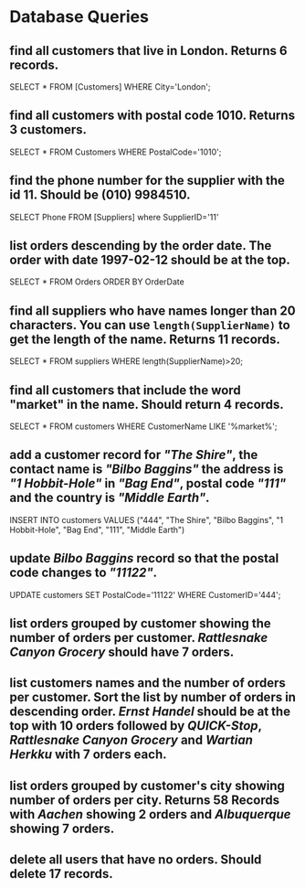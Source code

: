 # Database Queries

## find all customers that live in London. Returns 6 records.
SELECT * FROM [Customers] WHERE City='London';

## find all customers with postal code 1010. Returns 3 customers.
SELECT * FROM Customers WHERE PostalCode='1010';

## find the phone number for the supplier with the id 11. Should be (010) 9984510.
SELECT Phone FROM [Suppliers] where SupplierID='11'

## list orders descending by the order date. The order with date 1997-02-12 should be at the top.
SELECT * FROM Orders ORDER BY OrderDate

## find all suppliers who have names longer than 20 characters. You can use `length(SupplierName)` to get the length of the name. Returns 11 records.
SELECT * FROM suppliers WHERE length(SupplierName)>20;

## find all customers that include the word "market" in the name. Should return 4 records.
SELECT * FROM customers WHERE CustomerName LIKE '%market%';

## add a customer record for _"The Shire"_, the contact name is _"Bilbo Baggins"_ the address is _"1 Hobbit-Hole"_ in _"Bag End"_, postal code _"111"_ and the country is _"Middle Earth"_.
INSERT INTO customers VALUES ("444", "The Shire", "Bilbo Baggins", "1 Hobbit-Hole", "Bag End", "111", "Middle Earth")

## update _Bilbo Baggins_ record so that the postal code changes to _"11122"_.
UPDATE customers SET PostalCode='11122' WHERE CustomerID='444';

## list orders grouped by customer showing the number of orders per customer. _Rattlesnake Canyon Grocery_ should have 7 orders.

## list customers names and the number of orders per customer. Sort the list by number of orders in descending order. _Ernst Handel_ should be at the top with 10 orders followed by _QUICK-Stop_, _Rattlesnake Canyon Grocery_ and _Wartian Herkku_ with 7 orders each.

## list orders grouped by customer's city showing number of orders per city. Returns 58 Records with _Aachen_ showing 2 orders and _Albuquerque_ showing 7 orders.

## delete all users that have no orders. Should delete 17 records.
